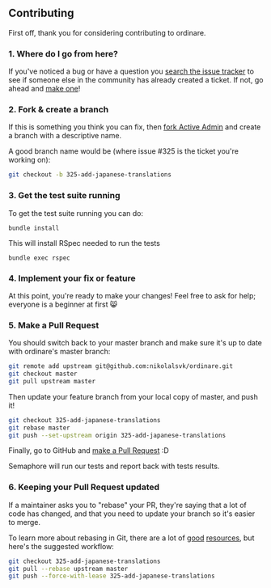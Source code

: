 ## Contributing

First off, thank you for considering contributing to ordinare.

### 1. Where do I go from here?

If you've noticed a bug or have a question you
[search the issue tracker](https://github.com/nikolalsvk/ordinare/issues?q=something)
to see if someone else in the community has already created a ticket.
If not, go ahead and [make one](https://github.com/nikolalsvk/ordinare/issues/new)!

### 2. Fork & create a branch

If this is something you think you can fix, then
[fork Active Admin](https://help.github.com/articles/fork-a-repo)
and create a branch with a descriptive name.

A good branch name would be (where issue #325 is the ticket you're working on):

```sh
git checkout -b 325-add-japanese-translations
```
### 3. Get the test suite running

To get the test suite running you can do:

```
bundle install
```

This will install RSpec needed to run the tests

```
bundle exec rspec
```

### 4. Implement your fix or feature

At this point, you're ready to make your changes! Feel free to ask for help;
everyone is a beginner at first :smile_cat:

### 5. Make a Pull Request

You should switch back to your master branch and make sure it's
up to date with ordinare's master branch:

```sh
git remote add upstream git@github.com:nikolalsvk/ordinare.git
git checkout master
git pull upstream master
```

Then update your feature branch from your local copy of master, and push it!

```sh
git checkout 325-add-japanese-translations
git rebase master
git push --set-upstream origin 325-add-japanese-translations
```

Finally, go to GitHub and
[make a Pull Request](https://help.github.com/articles/creating-a-pull-request)
:D

Semaphore will run our tests and report back with tests results.

### 6. Keeping your Pull Request updated

If a maintainer asks you to "rebase" your PR, they're saying that a lot of code
has changed, and that you need to update your branch so it's easier to merge.

To learn more about rebasing in Git, there are a lot of
[good](http://git-scm.com/book/en/Git-Branching-Rebasing)
[resources](https://help.github.com/articles/interactive-rebase),
but here's the suggested workflow:

```sh
git checkout 325-add-japanese-translations
git pull --rebase upstream master
git push --force-with-lease 325-add-japanese-translations
```
